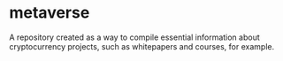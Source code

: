 # metaverse
A repository created as a way to compile essential information about cryptocurrency projects, such as whitepapers and courses, for example.
